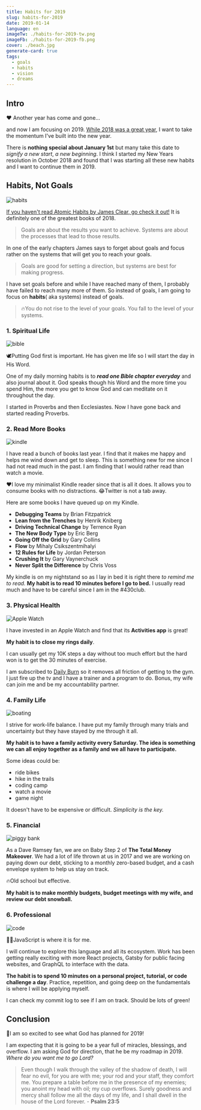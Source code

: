 ```yaml
---
title: Habits for 2019
slug: habits-for-2019
date: 2019-01-14
language: en
imageTw: ./habits-for-2019-tw.png
imageFb: ./habits-for-2019-fb.png
cover: ./beach.jpg
generate-card: true
tags:
  - goals
  - habits
  - vision
  - dreams
---
```


## Intro

❤️ Another year has come and gone...

and now I am focusing on 2019. [While 2018 was a great year](https://frankpigeon.com/2018-year-in-review), I want to take the momentum I've built into the new year.

There is **nothing special about January 1st** but many take this date to _signify a new start_, _a new beginning_. I think I started my New Years resolution in October 2018 and found that I was starting all these new habits and I want to continue them in 2019.

## Habits, Not Goals

![habits](./habits.jpg)

[If you haven't read Atomic Habits by James Clear, go check it out!](https://jamesclear.com/book/atomic-habits) It is definitely one of the greatest books of 2018.

> Goals are about the results you want to achieve. Systems are about the processes that lead to those results.

In one of the early chapters James says to forget about goals and focus rather on the systems that will get you to reach your goals.

> Goals are good for setting a direction, but systems are best for making progress.

I have set goals before and while I have reached many of them, I probably have failed to reach many more of them. So instead of goals, I am going to focus on **habits**( aka systems) instead of goals.

> 🔥You do not rise to the level of your goals. You fall to the level of your systems.

### 1. Spiritual Life

![bible](/bible-open.jpg)

🕊️Putting God first is important. He has given me life so I will start the day in His Word.

One of my daily morning habits is to **_read one Bible chapter everyday_** and also journal about it. God speaks though his Word and the more time you spend Him, the more you get to know God and can meditate on it throughout the day.

I started in Proverbs and then Ecclesiastes. Now I have gone back and started reading Proverbs.

### 2. Read More Books

![kindle](./kindle.jpg)

I have read a bunch of books last year. I find that it makes me happy and helps me wind down and get to sleep. This is something new for me since I had not read much in the past. I am finding that I would rather read than watch a movie.

❤️I love my minimalist Kindle reader since that is all it does. It allows you to consume books with no distractions. 😂Twitter is not a tab away.

Here are some books I have queued up on my Kindle.

- **Debugging Teams** by Brian Fitzpatrick
- **Lean from the Trenches** by Henrik Kniberg
- **Driving Technical Change** by Terrence Ryan
- **The New Body Type** by Eric Berg
- **Going Off the Grid** by Gary Collins
- **Flow** by Mihaly Csikszentmihalyi
- **12 Rules for Life** by Jordan Peterson
- **Crushing It** by Gary Vaynerchuck
- **Never Split the Difference** by Chris Voss

My kindle is on my nightstand so as I lay in bed it is right there _to remind me to read._ **My habit is to read 10 minutes before I go to bed.** I usually read much and have to be careful since I am in the #430club.

### 3. Physical Health

![Apple Watch](./watch.jpg)

I have invested in an Apple Watch and find that its **Activities app** is great!

**My habit is to close my rings daily**.

I can usually get my 10K steps a day without too much effort but the hard won is to get the 30 minutes of exercise.

I am subscribed to [Daily Burn](https://dailyburn.com) so it removes all friction of getting to the gym. I just fire up the tv and I have a trainer and a program to do. Bonus, my wife can join me and be my accountability partner.

### 4. Family Life

![boating](./boat.jpg)

I strive for work-life balance. I have put my family through many trials and uncertainty but they have stayed by me through it all.

**My habit is to have a family activity every Saturday. The idea is something we can all enjoy together as a family and we all have to participate.**

Some ideas could be:

- ride bikes
- hike in the trails
- coding camp
- watch a movie
- game night

It doesn't have to be expensive or difficult. _Simplicity is the key._

### 5. Financial

![piggy bank](./piggy-bank.jpg)

As a Dave Ramsey fan, we are on Baby Step 2 of **The Total Money Makeover**. We had a lot of life thrown at us in 2017 and we are working on paying down our debt, sticking to a monthly zero-based budget, and a cash envelope system to help us stay on track.

🔥Old school but effective.

**My habit is to make monthly budgets, budget meetings with my wife, and review our debt snowball.**

### 6. Professional

![code](./code.jpg)

👨‍💻JavaScript is where it is for me.

I will continue to explore this language and all its ecosystem. Work has been getting really exciting with more React projects, Gatsby for public facing websites, and GraphQL to interface with the data.

**The habit is to spend 10 minutes on a personal project, tutorial, or code challenge a day**. Practice, repetition, and going deep on the fundamentals is where I will be applying myself.

I can check my commit log to see if I am on track. Should be lots of green!

## Conclusion

🎉I am so excited to see what God has planned for 2019!

I am expecting that it is going to be a year full of miracles, blessings, and overflow. I am asking God for direction, that he be my roadmap in 2019. _Where do you want me to go Lord?_

> Even though I walk through the valley of the shadow of death,
> I will fear no evil,
> for you are with me;
> your rod and your staff,
> they comfort me.
> You prepare a table before me
> in the presence of my enemies;
> you anoint my head with oil;
> my cup overflows.
> Surely goodness and mercy shall follow me
> all the days of my life,
> and I shall dwell in the house of the Lord
> forever. - **Psalm 23:5**
